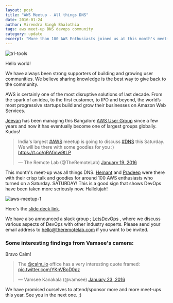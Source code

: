 ```yaml
---
layout: post
title: "AWS Meetup - All things DNS"
date: 2016-01-24
author: Virendra Singh Bhalothia
tags: aws meet-up DNS devops community
category: update
excerpt: "More than 100 AWS Enthusiasts joined us at this month's meet-up. Updates, slide deck and more."
---
```


![trl-tools][12]

Hello world!

We have always been strong supporters of building and growing user communities. We believe sharing knowledge is the best way to give back to the community.

AWS is certainly one of the most disruptive solutions of last decade. From the spark of an idea, to the first customer, to IPO and beyond, the world’s most progressive startups build and grow their businesses on Amazon Web Services.

[Jeevan][10] has been managing this Bangalore [AWS User Group][11] since a few years and now it has eventually become one of largest groups globally. Kudos!

<blockquote class="twitter-tweet" data-lang="en"><p lang="en" dir="ltr">India&#39;s largest <a href="https://twitter.com/hashtag/AWS?src=hash">#AWS</a> meetup is going to discuss <a href="https://twitter.com/hashtag/DNS?src=hash">#DNS</a> this Saturday. We will be there with some goodies for you :) <a href="https://t.co/qRAfmw9tLP">https://t.co/qRAfmw9tLP</a></p>&mdash; The Remote Lab (@TheRemoteLab) <a href="https://twitter.com/TheRemoteLab/status/689418789713088513">January 19, 2016</a></blockquote>
<script async src="//platform.twitter.com/widgets.js" charset="utf-8"></script>

This month's meet-up was all things DNS. [Hemant][8] and [Pradeep][9] were there with their crisp talk and goodies for around 100 AWS enthusiasts who turned on a Saturday. SATURDAY! This is a good sign that shows DevOps have been taken more seriously now. Hallelujah!

![aws-meetup-1][6]


Here's the [slide deck link][7].

We have also announced a slack group ; [LetsDevOps][13] , where we discuss various aspects of DevOps with other industry experts. Please send your email address to hello@theremotelab.com if you want to be invited.

### Some interesting findings from Vamsee's camera:

Bravo Calm!

<blockquote class="twitter-tweet" data-lang="en"><p lang="en" dir="ltr">The <a href="https://twitter.com/calm_io">@calm_io</a> office has a very interesting quote framed: <a href="https://t.co/YKnVBoD0pz">pic.twitter.com/YKnVBoD0pz</a></p>&mdash; Vamsee Kanakala (@vamsee) <a href="https://twitter.com/vamsee/status/690833859366096897">January 23, 2016</a></blockquote>
<script async src="//platform.twitter.com/widgets.js" charset="utf-8"></script>


We have promised ourselves to attend/sponsor more and more meet-ups this year. See you in the next one. ;)



  [1]: http://theremotelab.com
  [2]: https://www.linkedin.com/company/the-remote-lab
  [3]: https://www.facebook.com/TheRemoteLab
  [4]: https://github.com/TheRemoteLab
  [5]: https://twitter.com/TheRemoteLab
  [6]: https://s3-ap-southeast-1.amazonaws.com/trl-blog/aws-meetup/aws_meetup_1.jpg
  [7]: http://go-talks.appspot.com/github.com/hemant-soni/talks/dns/dns-talk.slide
  [8]: https://www.linkedin.com/in/sonihemant1
  [9]: https://in.linkedin.com/in/paradhya
  [10]: https://twitter.com/jeevandongre
  [11]: http://www.meetup.com/awsugblr/events/228000779/
  [12]: https://s3-ap-southeast-1.amazonaws.com/trl-blog/trl-tools.jpg
  [13]: https://letsdevops.slack.com/signup
